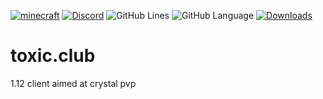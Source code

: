 [![minecraft](https://img.shields.io/badge/Minecraft-1.12.2-green.svg)](https://files.minecraftforge.net/net/minecraftforge/forge/index_1.12.2.html)
[![Discord](https://img.shields.io/discord/840168131652747264?color=9900ee&label=discord&style=flat-round)](https://discord.gg/JBWsHsRFwy)
![GitHub Lines](https://img.shields.io/tokei/lines/github/iBikky/toxic.club?color=9900ee)
![GitHub Language](https://img.shields.io/github/languages/top/iBikky/toxic.club??color=9900ee)
[![Downloads](https://img.shields.io/github/downloads/iBikky/toxic.club/total?color=9900ee)](https://github.com/iBikky/toxic.club/releases/tag/0.2)

# toxic.club
1.12 client aimed at crystal pvp 
